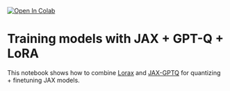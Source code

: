 [![Open In Colab](https://colab.research.google.com/assets/colab-badge.svg)](https://colab.research.google.com/github/davisyoshida/easy-lora-and-gptq/blob/master/JAX%20%2B%20GPT%20Q%204%20bit%20%2B%20LoRA%20%2B%20ratio%20%2B%20sudden%20drop%20in%20the%20loss%20function.ipynb)

# Training models with JAX + GPT-Q + LoRA
This notebook shows how to combine [Lorax](https://github.com/davisyoshida/lorax) and [JAX-GPTQ](https://github.com/davisyoshida/jax-gptq) for quantizing + finetuning JAX models.
